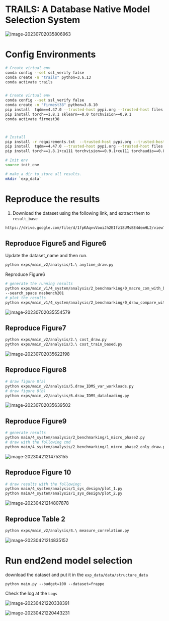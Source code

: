 

# TRAILS: A Database Native Model Selection System

![image-20230702035806963](documents/imgs/image-20230702035806963.png)

# Config Environments

```bash
# Create virtual env
conda config --set ssl_verify false
conda create -n "trails" python=3.6.13
conda activate trails


# Create virtual env
conda config --set ssl_verify false
conda create -n "firmest38" python=3.8.10
pip install  tqdm==4.47.0 --trusted-host pypi.org --trusted-host files.pythonhosted.org
pip install torch==1.8.1 sklearn==0.0 torchvision==0.9.1
conda activate firmest38



# Install
pip install -r requirements.txt  --trusted-host pypi.org --trusted-host files.pythonhosted.org
pip install  tqdm==4.47.0 --trusted-host pypi.org --trusted-host files.pythonhosted.org
pip install torch==1.8.1+cu111 torchvision==0.9.1+cu111 torchaudio==0.8.1 -f https://download.pytorch.org/whl/torch_stable.html --trusted-host pypi.org --trusted-host files.pythonhosted.org

# Init env
source init_env

# make a dir to store all results. 
mkdir `exp_data`
```

# Reproduce the results

1. Download the dataset using the following link, and extract them to `result_base`

```bash
https://drive.google.com/file/d/1fpKAqvvVooiJh2EIfz18UMsBE4demHL2/view?usp=sharing
```

## Reproduce Figure5 and Figure6

Update the dataset_name and then run.

```bash
python exps/main_v2/analysis/1.\ anytime_draw.py
```

Reproduce Figure6

```bash
# generate the running results
python exps/main_v1/4_system/analysis/2_benchmarking/0_macro_com_with_base.py --dataset cifar10
--search_space nasbench201
# plot the results
python exps/main_v1/4_system/analysis/2_benchmarking/0_draw_compare_with_base.py
```

![image-20230702035554579](documents/imgs/image-20230702035554579.png)

## Reproduce Figure7

```bash
python exps/main_v2/analysis/2.\ cost_draw.py
python exps/main_v2/analysis/3.\ cost_train_based.py
```

![image-20230702035622198](documents/imgs/image-20230702035622198.png)

## Reproduce Figure8

```bash
# draw figure 8(a) 
python exps/main_v2/analysis/5.draw_IDMS_var_workloads.py
# draw figure 8(b)
python exps/main_v2/analysis/6.draw_IDMS_dataloading.py
```

![image-20230702035639502](documents/imgs/image-20230702035639502.png)

## Reproduce Figure9

```bash
# generate results
python main/4_system/analysis/2_benchmarking/1_micro_phase2.py
# draw with the following cmd
python main/4_system/analysis/2_benchmarking/1_micro_phase2_only_draw.py
```

![image-20230421214753155](./documents/imgs/image-20230421214753155.png)

## Reproduce Figure 10

```bash
# draw results with the following:
python main/4_system/analysis/1_sys_design/plot_1.py
python main/4_system/analysis/1_sys_design/plot_2.py
```

![image-20230421214807878](./documents/imgs/image-20230421214807878.png)

## Reproduce Table 2

```bash
python exps/main_v2/analysis/4.\ measure_correlation.py
```

![image-20230421214835152](./documents/imgs/image-20230421214835152.png)


# Run end2end model selection

download the dataset and put it in the `exp_data/data/structure_data`

```
python main.py --budget=100 --dataset=frappe
```

Check the log at the `Logs`

![image-20230421220338391](./documents/imgs/image-20230421220338391.png)

![image-20230421220443231](./documents/imgs/image-20230421220443231.png)

